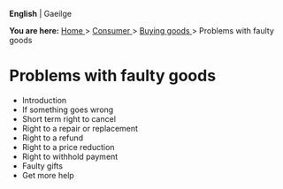 **English** |  Gaeilge 

**You are here:** [ Home ](/en/) > [ Consumer ](/en/consumer/) > [ Buying
goods ](/en/consumer/shopping/) > Problems with faulty goods

#  Problems with faulty goods

  * Introduction 
  * If something goes wrong 
  * Short term right to cancel 
  * Right to a repair or replacement 
  * Right to a refund 
  * Right to a price reduction 
  * Right to withhold payment 
  * Faulty gifts 
  * Get more help 
